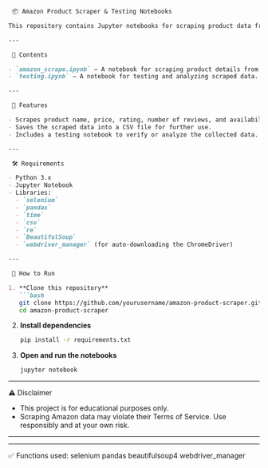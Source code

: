 

````markdown
 📦 Amazon Product Scraper & Testing Notebooks

This repository contains Jupyter notebooks for scraping product data from Amazon and performing data testing or analysis.

---

 📂 Contents

- `amazon_scrape.ipynb` — A notebook for scraping product details from Amazon using Selenium.
- `testing.ipynb` — A notebook for testing and analyzing scraped data.

---

 📌 Features

- Scrapes product name, price, rating, number of reviews, and availability from Amazon product listings.
- Saves the scraped data into a CSV file for further use.
- Includes a testing notebook to verify or analyze the collected data.

---

 🛠️ Requirements

- Python 3.x
- Jupyter Notebook
- Libraries:
  - `selenium`
  - `pandas`
  - `time`
  - `csv`
  - `re`
  - `BeautifulSoup`
  - `webdriver_manager` (for auto-downloading the ChromeDriver)

---

 🚀 How to Run

1. **Clone this repository**
   ```bash
   git clone https://github.com/yourusername/amazon-product-scraper.git
   cd amazon-product-scraper
````

2. **Install dependencies**

   ```bash
   pip install -r requirements.txt
   ```

3. **Open and run the notebooks**

   ```bash
   jupyter notebook
   ```

---

 ⚠️ Disclaimer

* This project is for educational purposes only.
* Scraping Amazon data may violate their Terms of Service. Use responsibly and at your own risk.

---

---

 ✅ Functions used:
selenium
pandas
beautifulsoup4
webdriver\_manager

```

